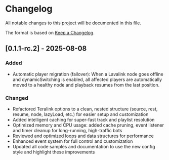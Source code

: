 # Changelog

All notable changes to this project will be documented in this file.

The format is based on [Keep a Changelog](https://keepachangelog.com/en/1.0.0/).

## [0.1.1-rc.2] - 2025-08-08
### Added
- Automatic player migration (failover): When a Lavalink node goes offline and dynamicSwitching is enabled, all affected players are automatically moved to a healthy node and playback resumes from the last position.
### Changed
- Refactored Teralink options to a clean, nested structure (source, rest, resume, node, lazyLoad, etc.) for easier setup and customization
- Added intelligent caching for super-fast track and playlist resolution
- Optimized memory and CPU usage: added cache pruning, event listener and timer cleanup for long-running, high-traffic bots
- Reviewed and optimized loops and data structures for performance
- Enhanced event system for full control and customization
- Updated all code samples and documentation to use the new config style and highlight these improvements 